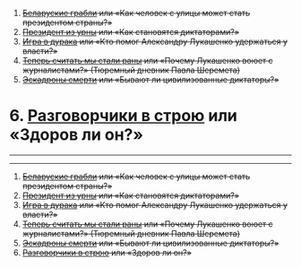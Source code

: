 1. ~~[Беларуские грабли](./1.md) или «Как человек с улицы может стать президентом страны?»~~
2. ~~[Президент из урны](./2.md) или «Как становятся диктаторами?»~~
3. ~~[Игра в дурака](./3.md) или «Кто помог Александру Лукашенко удержаться у власти?»~~
4. ~~[Теперь считать мы стали раны](./4.md) или «Почему Лукашенко воюет с журналистами?» (Тюремный дневник Павла Шеремета)~~
5. ~~[Эскадроны смерти](./5.md) или «Бывают ли цивилизованные диктаторы?»~~
# 6. [Разговорчики в строю](./6.md) или «Здоров ли он?»

---



---

1. ~~[Беларуские грабли](./1.md) или «Как человек с улицы может стать президентом страны?»~~
2. ~~[Президент из урны](./2.md) или «Как становятся диктаторами?»~~
3. ~~[Игра в дурака](./3.md) или «Кто помог Александру Лукашенко удержаться у власти?»~~
4. ~~[Теперь считать мы стали раны](./4.md) или «Почему Лукашенко воюет с журналистами?» (Тюремный дневник Павла Шеремета)~~
5. ~~[Эскадроны смерти](./5.md) или «Бывают ли цивилизованные диктаторы?»~~
6. ~~[Разговорчики в строю](./6.md) или «Здоров ли он?»~~
